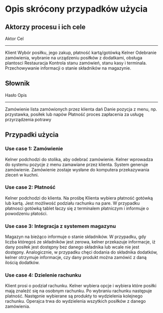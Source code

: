 Opis skrócony przypadków użycia
===============================

Aktorzy procesu i ich cele
--------------------------

Aktor       Cel 
----------- -----------------------------
Klient      Wybór posiłku, jego zakup, płatność kartą/gotówką
Kelner      Odebranie zamówienia, wybranie na urządzeniu posiłków z dodatkami, obsługa plantosci
Restauracja  Kontrola stanu zamówień, stanu kasy i terminala. Przechowywanie informacji o stanie składników na magazynie.

Słownik
-------

Hasło       Opis
----------- -----------------------------
Zamówienie  lista zamówionych przez klienta dań
Danie 		 pozycja z menu, np. przystawka, posiłek lub napów
Płatność 	proces zapłacenia za usługę przyrządzenia potrawy

Przypadki użycia
----------------

### Use case 1: Zamówienie

Kelner podchodzi do stolika, aby odebrać zamówienie.
Kelner wprowadza do systemu pozycje z menu zamawiane przez klienta. System generuje zamówienie.
Zamówienie zostaje wysłane do komputera przekazywania zleceń w kuchni.

### Use case 2: Płatność

Kelner podchodzi do klienta. Na prośbę Klienta wybiera płatność gotówką lub kartą. Jest możliwość podziału rachunku na pare. W przypadku płatnosci gotówką tablet łaczy się z terminalem płatniczym i informuje o powodzeniu płatości.

### Use case 3: Integracja z systemem magazynu

Magazyn na bieżąco informuje o stanie składników. W przypadku, gdy liczba któregoś ze składników jest zerowa, kelner przekazuje informacje, iż dany posiłek jest dostępny bez danego składnika lub wcale nie jest dostępny. Analogicznie, w przypadku chęci dodania do składnika dodatków, kelner otrzymuje informacje, czy dany produkt można zamówić z daną ilością dodatków.

### Use case 4: Dzielenie rachunku
Klient prosi o podział rachunku. Kelner wybiera opcje i wybiera które posiłki mają znaleźć się na osobnym rachunku. Po wybraniu rachunku następuje platność. Następnie wybierane są produkty to wydzielenia kolejnego rachunku. Operajca trwa do wydzielenia wszytkich posiłków z danego zamówienia.

